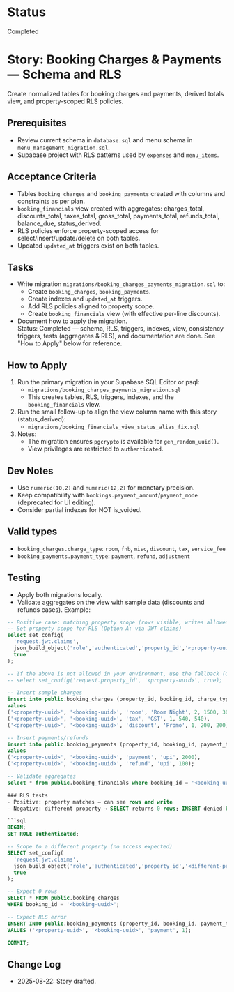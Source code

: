 # Status
Completed

# Story: Booking Charges & Payments — Schema and RLS
Create normalized tables for booking charges and payments, derived totals view, and property-scoped RLS policies.

## Prerequisites
- Review current schema in `database.sql` and menu schema in `menu_management_migration.sql`.
- Supabase project with RLS patterns used by `expenses` and `menu_items`.

## Acceptance Criteria
- Tables `booking_charges` and `booking_payments` created with columns and constraints as per plan.
- `booking_financials` view created with aggregates: charges_total, discounts_total, taxes_total, gross_total, payments_total, refunds_total, balance_due, status_derived.
- RLS policies enforce property-scoped access for select/insert/update/delete on both tables.
- Updated `updated_at` triggers exist on both tables.

## Tasks
- Write migration `migrations/booking_charges_payments_migration.sql` to:
  - Create `booking_charges`, `booking_payments`.
  - Create indexes and `updated_at` triggers.
  - Add RLS policies aligned to property scope.
  - Create `booking_financials` view (with effective per-line discounts).
- Document how to apply the migration.  
  Status: Completed — schema, RLS, triggers, indexes, view, consistency triggers, tests (aggregates & RLS), and documentation are done. See "How to Apply" below for reference.

## How to Apply
1. Run the primary migration in your Supabase SQL Editor or psql:
   - `migrations/booking_charges_payments_migration.sql`
   - This creates tables, RLS, triggers, indexes, and the `booking_financials` view.
2. Run the small follow-up to align the view column name with this story (status_derived):
   - `migrations/booking_financials_view_status_alias_fix.sql`
3. Notes:
   - The migration ensures `pgcrypto` is available for `gen_random_uuid()`.
   - View privileges are restricted to `authenticated`.

## Dev Notes
- Use `numeric(10,2)` and `numeric(12,2)` for monetary precision.
- Keep compatibility with `bookings.payment_amount`/`payment_mode` (deprecated for UI editing).
- Consider partial indexes for NOT is_voided.

## Valid types
- `booking_charges.charge_type`: `room`, `fnb`, `misc`, `discount`, `tax`, `service_fee`
- `booking_payments.payment_type`: `payment`, `refund`, `adjustment`

## Testing
- Apply both migrations locally.
- Validate aggregates on the view with sample data (discounts and refunds cases). Example:

```sql
-- Positive case: matching property scope (rows visible, writes allowed)
-- Set property scope for RLS (Option A: via JWT claims)
select set_config(
  'request.jwt.claims',
  json_build_object('role','authenticated','property_id','<property-uuid>')::text,
  true
);

-- If the above is not allowed in your environment, use the fallback (Option B):
-- select set_config('request.property_id', '<property-uuid>', true);

-- Insert sample charges
insert into public.booking_charges (property_id, booking_id, charge_type, description, quantity, unit_amount, amount)
values
('<property-uuid>', '<booking-uuid>', 'room', 'Room Night', 2, 1500, 3000),
('<property-uuid>', '<booking-uuid>', 'tax', 'GST', 1, 540, 540),
('<property-uuid>', '<booking-uuid>', 'discount', 'Promo', 1, 200, 200);

-- Insert payments/refunds
insert into public.booking_payments (property_id, booking_id, payment_type, method, amount)
values
('<property-uuid>', '<booking-uuid>', 'payment', 'upi', 2000),
('<property-uuid>', '<booking-uuid>', 'refund', 'upi', 100);

-- Validate aggregates
select * from public.booking_financials where booking_id = '<booking-uuid>';

### RLS tests
- Positive: property matches → can see rows and write
- Negative: different property → SELECT returns 0 rows; INSERT denied by RLS

```sql
BEGIN;
SET ROLE authenticated;

-- Scope to a different property (no access expected)
SELECT set_config(
  'request.jwt.claims',
  json_build_object('role','authenticated','property_id','<different-property-uuid>')::text,
  true
);

-- Expect 0 rows
SELECT * FROM public.booking_charges
WHERE booking_id = '<booking-uuid>';

-- Expect RLS error
INSERT INTO public.booking_payments (property_id, booking_id, payment_type, amount)
VALUES ('<property-uuid>', '<booking-uuid>', 'payment', 1);

COMMIT;
```

## Change Log
- 2025-08-22: Story drafted.
